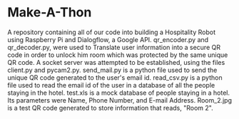 # Make-A-Thon
A repository containing all of our code into building a Hospitality Robot using Raspberry Pi and Dialogflow, a Google API.
qr_encoder.py and qr_decoder.py, were used to Translate user information into a secure QR code in order to unlock him room which was protected by the same unique QR code.
A socket server was attempted to be established, using the files client.py and pycam2.py. 
send_mail.py is a python file used to send the unique QR code generated to the user's email id. 
read_csv.py is a python file used to read the email id of the user in a database of all the people staying in the hotel.
test.xls is a mock database of people staying in a hotel. Its parameters were Name, Phone Number, and E-mail Address.
Room_2.jpg is a test QR code generated to store information that reads, "Room 2".
